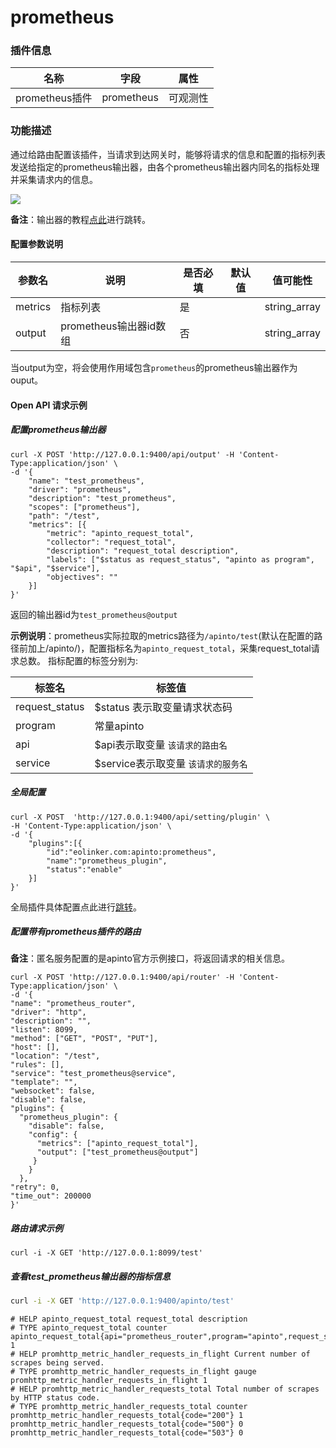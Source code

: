 # prometheus
### 插件信息

| 名称           | 字段       | 属性     |
| -------------- | ---------- | -------- |
| prometheus插件 | prometheus | 可观测性 |

### 功能描述

通过给路由配置该插件，当请求到达网关时，能够将请求的信息和配置的指标列表发送给指定的prometheus输出器，由各个prometheus输出器内同名的指标处理并采集请求内的信息。

![](http://data.eolinker.com/course/eUCrM7n00732bf46a30d528853f7da77273d513639e8fe5.png)

**备注**：输出器的教程[点此](/docs/apinto/outputer/prometheus.md)进行跳转。

#### 配置参数说明

| 参数名  | 说明                   | 是否必填 | 默认值 | 值可能性     |
| ------- | ---------------------- | -------- | ------ | ------------ |
| metrics | 指标列表               | 是       |        | string_array |
| output  | prometheus输出器id数组 | 否       |        | string_array |

当output为空，将会使用作用域包含`prometheus`的prometheus输出器作为ouput。



#### Open API 请求示例

##### 配置prometheus输出器

```shell
curl -X POST 'http://127.0.0.1:9400/api/output' -H 'Content-Type:application/json' \
-d '{
	"name": "test_prometheus",
	"driver": "prometheus",
	"description": "test_prometheus",
	"scopes": ["prometheus"],
	"path": "/test",
	"metrics": [{
		"metric": "apinto_request_total",
		"collector": "request_total",
		"description": "request_total description",
		"labels": ["$status as request_status", "apinto as program", "$api", "$service"],
		"objectives": ""
	}]
}'
```

返回的输出器id为`test_prometheus@output`

**示例说明**：prometheus实际拉取的metrics路径为`/apinto/test`(默认在配置的路径前加上/apinto/)，配置指标名为`apinto_request_total`，采集request_total请求总数。
指标配置的标签分别为:

| 标签名         | 标签值                               |
| -------------- | ------------------------------------ |
| request_status | $status 表示取变量请求状态码         |
| program        | 常量apinto                           |
| api            | $api表示取变量  `该请求的路由名`     |
| service        | $service表示取变量  `该请求的服务名` |


##### 全局配置

```shell
curl -X POST  'http://127.0.0.1:9400/api/setting/plugin' \
-H 'Content-Type:application/json' \
-d '{
    "plugins":[{
        "id":"eolinker.com:apinto:prometheus",
        "name":"prometheus_plugin",
        "status":"enable"
    }]
}'
```

全局插件具体配置点此进行[跳转](/docs/apinto/plugins)。



##### 配置带有prometheus插件的路由

**备注**：匿名服务配置的是apinto官方示例接口，将返回请求的相关信息。

```shell
curl -X POST 'http://127.0.0.1:9400/api/router' -H 'Content-Type:application/json' \
-d '{
"name": "prometheus_router",
"driver": "http",
"description": "",
"listen": 8099,
"method": ["GET", "POST", "PUT"],
"host": [],
"location": "/test",
"rules": [],
"service": "test_prometheus@service",
"template": "",
"websocket": false,
"disable": false,
"plugins": {
  "prometheus_plugin": {
    "disable": false,
    "config": {
      "metrics": ["apinto_request_total"],
      "output": ["test_prometheus@output"]
     }
    }
  },
"retry": 0,
"time_out": 200000
}'
```



##### 路由请求示例

```shell
curl -i -X GET 'http://127.0.0.1:8099/test'
```



##### 查看test_prometheus输出器的指标信息

```bash
curl -i -X GET 'http://127.0.0.1:9400/apinto/test'
```

```
# HELP apinto_request_total request_total description
# TYPE apinto_request_total counter
apinto_request_total{api="prometheus_router",program="apinto",request_status="504",service="test_prometheus"} 1
# HELP promhttp_metric_handler_requests_in_flight Current number of scrapes being served.
# TYPE promhttp_metric_handler_requests_in_flight gauge
promhttp_metric_handler_requests_in_flight 1
# HELP promhttp_metric_handler_requests_total Total number of scrapes by HTTP status code.
# TYPE promhttp_metric_handler_requests_total counter
promhttp_metric_handler_requests_total{code="200"} 1
promhttp_metric_handler_requests_total{code="500"} 0
promhttp_metric_handler_requests_total{code="503"} 0
```

